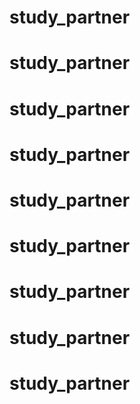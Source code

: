 # study_partner
# study_partner
# study_partner
# study_partner
# study_partner
# study_partner
# study_partner
# study_partner
# study_partner
